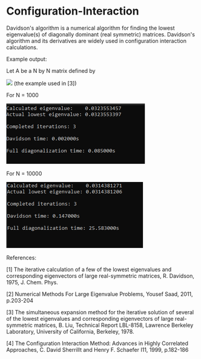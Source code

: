 # Configuration-Interaction

Davidson's algorithm is a numerical algorithm for finding the lowest eigenvalue(s) of diagonally dominant (real symmetric) matrices. Davidson's algorithm
and its derivatives are widely used in configuration interaction calculations.

Example output:


Let A be a N by N matrix defined by 

<img src="https://latex.codecogs.com/png.latex?\begin{flalign*}&A_{ij} = A_{ji} = 1\\ &A_{ii} = 1 + 0.1(i-1),\quad\text{i = 1, 2..,min(5, N)}\\ &A_{ii} = 2i - 1,\quad\text{otherwise}\end{flalign*}"/> 
(the example used in [3])

For N = 1000

![sc1](https://github.com/plsda/Configuration-Interaction/blob/main/code/sampleOutput1000.PNG)

For N = 10000

![sc1](https://github.com/plsda/Configuration-Interaction/blob/main/code/sampleOutput10000.PNG)





References:

[1] The iterative calculation of a few of the lowest eigenvalues and corresponding eigenvectors of large real-symmetric matrices, R. Davidson, 1975, J. Chem. Phys.

[2] Numerical Methods For Large Eigenvalue Problems, Yousef Saad, 2011, p.203-204

[3] The simultaneous expansion method for the iterative solution of several of the lowest eigenvalues and corresponding eigenvectors of large real-symmetric matrices, B. 
Liu, Technical Report LBL-8158, Lawrence Berkeley Laboratory, University of California, Berkeley, 1978. 

[4] The Configuration Interaction Method: Advances in Highly Correlated Approaches, C. David Sherrillt and Henry F. Schaefer I11, 1999, p.182-186



